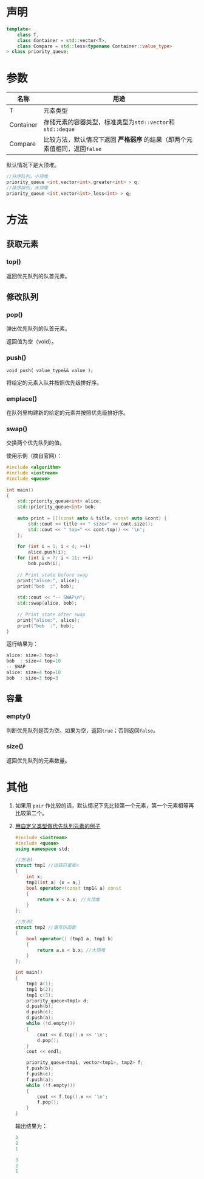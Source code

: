 <!--
 * @Description: 
 * @Author: Hongyang_Yang
 * @Date: 2020-08-20 11:25:32
 * @LastEditors: Hongyang_Yang
 * @LastEditTime: 2020-08-20 11:54:14
-->
# 声明
```cpp
template<
    class T,
    class Container = std::vector<T>,
    class Compare = std::less<typename Container::value_type>
> class priority_queue;
```

# 参数
| 名称      | 用途                                                                        |
| --------- | --------------------------------------------------------------------------- |
| T         | 元素类型                                                                    |
| Container | 存储元素的容器类型，标准类型为```std::vector```和```std::deque```           |
| Compare   | 比较方法，默认情况下返回 **严格弱序** 的结果（即两个元素值相同，返回`false` |

默认情况下是大顶堆。

```cpp
//升序队列，小顶堆
priority_queue <int,vector<int>,greater<int> > q;
//降序排列，大顶堆
priority_queue <int,vector<int>,less<int> > q;
```

# 方法
## 获取元素
### **top()**
返回优先队列的队首元素。

## 修改队列
### **pop()**
弹出优先队列的队首元素。

返回值为空（void）。
### **push()**
```void push( value_type&& value );```

将给定的元素入队并按照优先级排好序。

### **emplace()**
在队列里构建新的给定的元素并按照优先级排好序。

### **swap()**
交换两个优先队列的值。

使用示例（摘自官网）：
```cpp
#include <algorithm>
#include <iostream>
#include <queue>
 
int main()
{
    std::priority_queue<int> alice;
    std::priority_queue<int> bob;
 
    auto print = [](const auto & title, const auto &cont) { 
        std::cout << title << " size=" << cont.size();
        std::cout << " top=" << cont.top() << '\n';
    };
 
    for (int i = 1; i < 4; ++i)
        alice.push(i);
    for (int i = 7; i < 11; ++i)
        bob.push(i);
 
    // Print state before swap
    print("alice:", alice);
    print("bob  :", bob);
 
    std::cout << "-- SWAP\n";
    std::swap(alice, bob);
 
    // Print state after swap
    print("alice:", alice);
    print("bob  :", bob);
}
```
运行结果为：
```cpp
alice: size=3 top=3
bob  : size=4 top=10
-- SWAP
alice: size=4 top=10
bob  : size=3 top=3
```
## 容量
### **empty()**
判断优先队列是否为空。如果为空，返回`true`；否则返回`false`。

### **size()**
返回优先队列的元素数量。

# 其他
1. 如果用 `pair` 作比较的话，默认情况下先比较第一个元素，第一个元素相等再比较第二个。

2. [用自定义类型做优先队列元素的例子](https://www.cnblogs.com/huashanqingzhu/p/11040390.html)
    ```cpp
    #include <iostream>
    #include <queue>
    using namespace std;

    //方法1
    struct tmp1 //运算符重载<
    {
        int x;
        tmp1(int a) {x = a;}
        bool operator<(const tmp1& a) const
        {
            return x < a.x; //大顶堆
        }
    };

    //方法2
    struct tmp2 //重写仿函数
    {
        bool operator() (tmp1 a, tmp1 b)
        {
            return a.x < b.x; //大顶堆
        }
    };

    int main()
    {
        tmp1 a(1);
        tmp1 b(2);
        tmp1 c(3);
        priority_queue<tmp1> d;
        d.push(b);
        d.push(c);
        d.push(a);
        while (!d.empty())
        {
            cout << d.top().x << '\n';
            d.pop();
        }
        cout << endl;

        priority_queue<tmp1, vector<tmp1>, tmp2> f;
        f.push(b);
        f.push(c);
        f.push(a);
        while (!f.empty())
        {
            cout << f.top().x << '\n';
            f.pop();
        }
    }
    ```
    输出结果为：
    ```cpp
    3
    2
    1
    
    3
    2
    1
    ```